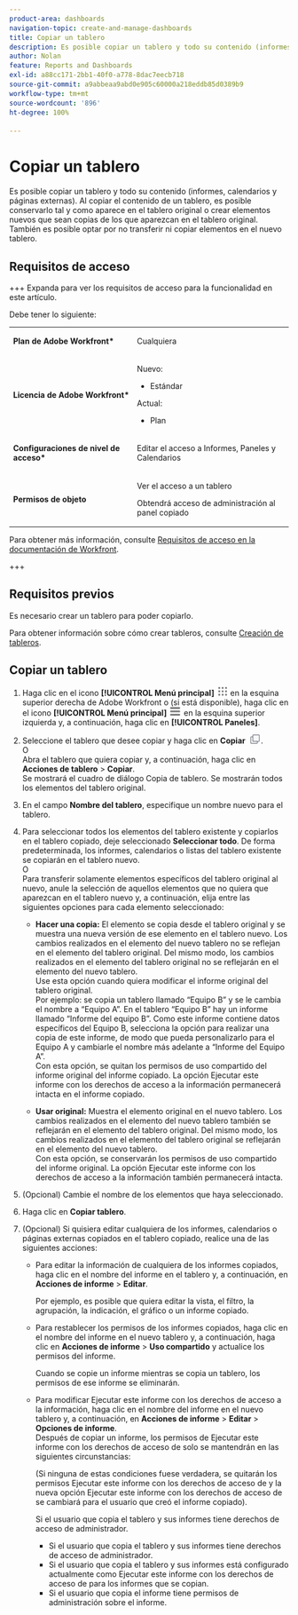 ```yaml
---
product-area: dashboards
navigation-topic: create-and-manage-dashboards
title: Copiar un tablero
description: Es posible copiar un tablero y todo su contenido (informes, calendarios y páginas externas). Al copiar el contenido de un tablero, es posible conservarlo tal y como aparece en el tablero original o crear elementos nuevos que sean copias de los que aparezcan en el tablero original. También es posible optar por no transferir ni copiar elementos en el nuevo tablero.
author: Nolan
feature: Reports and Dashboards
exl-id: a88cc171-2bb1-40f0-a778-8dac7eecb718
source-git-commit: a9abbeaa9abd0e905c60000a218eddb85d0389b9
workflow-type: tm+mt
source-wordcount: '896'
ht-degree: 100%

---
```


# Copiar un tablero

<!-- Audited: 1/2025 -->

Es posible copiar un tablero y todo su contenido (informes, calendarios y páginas externas). Al copiar el contenido de un tablero, es posible conservarlo tal y como aparece en el tablero original o crear elementos nuevos que sean copias de los que aparezcan en el tablero original. También es posible optar por no transferir ni copiar elementos en el nuevo tablero.

## Requisitos de acceso

+++ Expanda para ver los requisitos de acceso para la funcionalidad en este artículo.

Debe tener lo siguiente:

<table style="table-layout:auto"> 
 <col> 
 <col> 
 <tbody> 
  <tr> 
   <td role="rowheader"><strong>Plan de Adobe Workfront*</strong></td> 
   <td> <p>Cualquiera</p> </td> 
  </tr> 
  <tr> 
   <td role="rowheader"><strong>Licencia de Adobe Workfront*</strong></td> 
    <td> 
      <p>Nuevo:</p>
         <ul>
         <li><p>Estándar</p></li>
         </ul>
      <p>Actual:</p>
         <ul>
         <li><p>Plan</p></li>
         </ul>
   </td> 
  </tr> 
  <tr> 
   <td role="rowheader"><strong>Configuraciones de nivel de acceso*</strong></td> 
   <td> <p>Editar el acceso a Informes, Paneles y Calendarios</p></td> 
  </tr> 
  <tr> 
   <td role="rowheader"><strong>Permisos de objeto</strong></td> 
   <td> <p>Ver el acceso a un tablero</p> <p>Obtendrá acceso de administración al panel copiado</p></td> 
  </tr> 
 </tbody> 
</table>

Para obtener más información, consulte [Requisitos de acceso en la documentación de Workfront](/help/quicksilver/administration-and-setup/add-users/access-levels-and-object-permissions/access-level-requirements-in-documentation.md).

+++

## Requisitos previos

Es necesario crear un tablero para poder copiarlo.

Para obtener información sobre cómo crear tableros, consulte [Creación de tableros](../../../reports-and-dashboards/dashboards/creating-and-managing-dashboards/create-dashboard.md).

## Copiar un tablero

1. Haga clic en el icono **[!UICONTROL Menú principal]** ![Menú principal](/help/_includes/assets/main-menu-icon.png) en la esquina superior derecha de Adobe Workfront o (si está disponible), haga clic en el icono **[!UICONTROL Menú principal]** ![Menú principal](/help/_includes/assets/main-menu-icon-left-nav.png) en la esquina superior izquierda y, a continuación, haga clic en **[!UICONTROL Paneles]**.

1. Seleccione el tablero que desee copiar y haga clic en **Copiar** ![](assets/copy-icon.png).\
   O\
   Abra el tablero que quiera copiar y, a continuación, haga clic en **Acciones de tablero** > **Copiar**.\
   Se mostrará el cuadro de diálogo Copia de tablero. Se mostrarán todos los elementos del tablero original.

1. En el campo **Nombre del tablero**, especifique un nombre nuevo para el tablero.
1. Para seleccionar todos los elementos del tablero existente y copiarlos en el tablero copiado, deje seleccionado **Seleccionar todo**. De forma predeterminada, los informes, calendarios o listas del tablero existente se copiarán en el tablero nuevo.\
   O\
   Para transferir solamente elementos específicos del tablero original al nuevo, anule la selección de aquellos elementos que no quiera que aparezcan en el tablero nuevo y, a continuación, elija entre las siguientes opciones para cada elemento seleccionado:

   * **Hacer una copia:** El elemento se copia desde el tablero original y se muestra una nueva versión de ese elemento en el tablero nuevo. Los cambios realizados en el elemento del nuevo tablero no se reflejan en el elemento del tablero original. Del mismo modo, los cambios realizados en el elemento del tablero original no se reflejarán en el elemento del nuevo tablero.\
     Use esta opción cuando quiera modificar el informe original del tablero original.\
     Por ejemplo: se copia un tablero llamado “Equipo B” y se le cambia el nombre a “Equipo A”. En el tablero “Equipo B” hay un informe llamado “Informe del equipo B”. Como este informe contiene datos específicos del Equipo B, selecciona la opción para realizar una copia de este informe, de modo que pueda personalizarlo para el Equipo A y cambiarle el nombre más adelante a “Informe del Equipo A”.\
     Con esta opción, se quitan los permisos de uso compartido del informe original del informe copiado. La opción Ejecutar este informe con los derechos de acceso a la información permanecerá intacta en el informe copiado.

   * **Usar original:** Muestra el elemento original en el nuevo tablero. Los cambios realizados en el elemento del nuevo tablero también se reflejarán en el elemento del tablero original. Del mismo modo, los cambios realizados en el elemento del tablero original se reflejarán en el elemento del nuevo tablero.\
     Con esta opción, se conservarán los permisos de uso compartido del informe original. La opción Ejecutar este informe con los derechos de acceso a la información también permanecerá intacta.

1. (Opcional) Cambie el nombre de los elementos que haya seleccionado.
1. Haga clic en **Copiar tablero**.
1. (Opcional) Si quisiera editar cualquiera de los informes, calendarios o páginas externas copiados en el tablero copiado, realice una de las siguientes acciones:

   * Para editar la información de cualquiera de los informes copiados, haga clic en el nombre del informe en el tablero y, a continuación, en **Acciones de informe** > **Editar**.

     Por ejemplo, es posible que quiera editar la vista, el filtro, la agrupación, la indicación, el gráfico o un informe copiado.

   * Para restablecer los permisos de los informes copiados, haga clic en el nombre del informe en el nuevo tablero y, a continuación, haga clic en **Acciones de informe** > **Uso compartido** y actualice los permisos del informe.

     Cuando se copie un informe mientras se copia un tablero, los permisos de ese informe se eliminarán.

   * Para modificar Ejecutar este informe con los derechos de acceso a la información, haga clic en el nombre del informe en el nuevo tablero y, a continuación, en **Acciones de informe** > **Editar** > **Opciones de informe**.\
     Después de copiar un informe, los permisos de Ejecutar este informe con los derechos de acceso de solo se mantendrán en las siguientes circunstancias:

     (Si ninguna de estas condiciones fuese verdadera, se quitarán los permisos Ejecutar este informe con los derechos de acceso de y la nueva opción Ejecutar este informe con los derechos de acceso de se cambiará para el usuario que creó el informe copiado).

     Si el usuario que copia el tablero y sus informes tiene derechos de acceso de administrador.

      * Si el usuario que copia el tablero y sus informes tiene derechos de acceso de administrador.
      * Si el usuario que copia el tablero y sus informes está configurado actualmente como Ejecutar este informe con los derechos de acceso de para los informes que se copian.
      * Si el usuario que copia el informe tiene permisos de administración sobre el informe.
